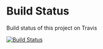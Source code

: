# Build Status

Build status of this project on Travis

[![Build Status](https://travis-ci.org/redhat-microservices/admin.svg?branch=master)](https://travis-ci.org/redhat-microservices/admin)